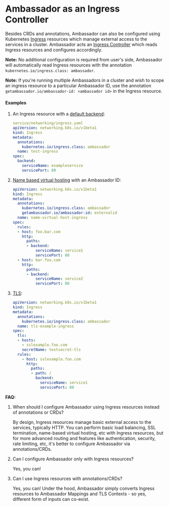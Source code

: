 # Ambassador as an Ingress Controller

Besides CRDs and annotations, Ambassador can also be configured using Kubernetes [Ingress](https://kubernetes.io/docs/concepts/services-networking/ingress/) resources which manage external access to the services in a cluster. Ambassador acts an [Ingress Controller](https://kubernetes.io/docs/concepts/services-networking/ingress-controllers/) which reads Ingress resources and configures accordingly.

**Note:** No additional configuration is required from user's side, Ambassador will automatically read Ingress resources with the annotation `kubernetes.io/ingress.class: ambassador`.

**Note:** If you're running multiple Ambassadors in a cluster and wish to scope an ingress resource to a particular Ambassador ID, use the annotation `getambassador.io/ambassador-id: <ambassador id>` in the Ingress resource.


#### Examples

1. An Ingress resource with a [default backend](https://kubernetes.io/docs/concepts/services-networking/ingress/#default-backend):
   ```yaml
   service/networking/ingress.yaml 
   apiVersion: networking.k8s.io/v1beta1
   kind: Ingress
   metadata:
     annotations:
       kubernetes.io/ingress.class: ambassador
     name: test-ingress
   spec:
     backend:
       serviceName: exampleservice
       servicePort: 80
   ```

2. [Name based virtual hosting](https://kubernetes.io/docs/concepts/services-networking/ingress/#name-based-virtual-hosting) with an Ambassador ID:
   ```yaml
   apiVersion: networking.k8s.io/v1beta1
   kind: Ingress
   metadata:
     annotations:
       kubernetes.io/ingress.class: ambassador
       getambassador.io/ambassador-id: externalid
     name: name-virtual-host-ingress
   spec:
     rules:
     - host: foo.bar.com
       http:
         paths:
         - backend:
             serviceName: service1
             servicePort: 80
     - host: bar.foo.com
       http:
         paths:
         - backend:
             serviceName: service2
             servicePort: 80
   ```

3. [TLS](https://kubernetes.io/docs/concepts/services-networking/ingress/#tls):
   ```yaml
   apiVersion: networking.k8s.io/v1beta1
   kind: Ingress
   metadata:
     annotations:
       kubernetes.io/ingress.class: ambassador
     name: tls-example-ingress
   spec:
     tls:
     - hosts:
       - sslexample.foo.com
       secretName: testsecret-tls
     rules:
       - host: sslexample.foo.com
         http:
           paths:
           - path: /
             backend:
               serviceName: service1
               servicePort: 80
   ```

**FAQ:**
1. When should I configure Ambassador using Ingress resources instead of annotations or CRDs?
   
   By design, Ingress resources manage basic external access to the services, typically HTTP. You can perform basic load balancing, SSL termination, name-based virtual hosting, etc with Ingress resources, but for more advanced routing and features like authentication, security, rate limiting, etc, it's better to configure Ambassador via annotations/CRDs.
   
2. Can I configure Ambassador only with Ingress resources?

   Yes, you can!
   
3. Can I use Ingress resources with annotations/CRDs?

   Yes, you can! Under the hood, Ambassador simply converts Ingress resources to Ambassador Mappings and TLS Contexts - so yes, different form of inputs can co-exist.
